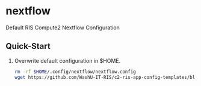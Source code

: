 # nextflow

Default RIS Compute2 Nextflow Configuration

## Quick-Start

1. Overwrite default configuration in $HOME.
   ```bash
   rm -rf $HOME/.config/nextflow/nextflow.config
   wget https://github.com/WashU-IT-RIS/c2-ris-app-config-templates/blob/main/nextflow/nextcloud.config -O $HOME/.config/nextflow/nextflow.config
   ```


